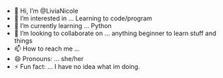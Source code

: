 - 👋 Hi, I’m @LiviaNicole
- 👀 I’m interested in ... Learning to code/program
- 🌱 I’m currently learning ... Python
- 💞️ I’m looking to collaborate on ... anything beginner to learn stuff and things
- 📫 How to reach me ... 
- 😄 Pronouns: ... she/her
- ⚡ Fun fact: ... I have no idea what im doing.

<!---
LiviaNicole/LiviaNicole is a ✨ special ✨ repository because its `README.md` (this file) appears on your GitHub profile.
You can click the Preview link to take a look at your changes.
--->
